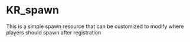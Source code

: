 # KR_spawn
This is a simple spawn resource that can be customized to modify where players should spawn after registration
